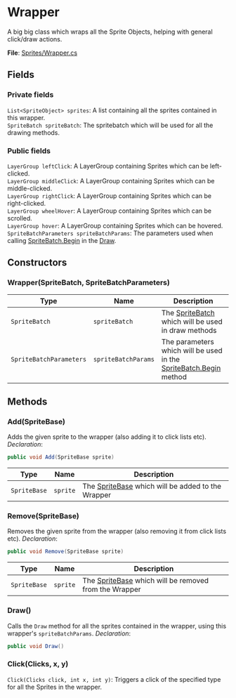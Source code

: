 ﻿# Wrapper
A big big class which wraps all the Sprite Objects, helping with general click/draw actions.

**File**: [Sprites/Wrapper.cs](Sprites/Wrapper.cs)
## Fields
### Private fields
`List<SpriteObject> sprites`: A list containing all the sprites contained in this wrapper.  
`SpriteBatch spriteBatch`: The spritebatch which will be used for all the drawing methods.
### Public fields
`LayerGroup leftClick`: A LayerGroup containing Sprites which can be left-clicked.  
`LayerGroup middleClick`: A LayerGroup containing Sprites which can be middle-clicked.  
`LayerGroup rightClick`: A LayerGroup containing Sprites which can be right-clicked.  
`LayerGroup wheelHover`: A LayerGroup containing Sprites which can be scrolled.  
`LayerGroup hover`: A LayerGroup containing Sprites which can be hovered.  
`SpriteBatchParameters spriteBatchParams`: The parameters used when calling [SpriteBatch.Begin](https://docs.monogame.net/api/Microsoft.Xna.Framework.Graphics.SpriteBatch.html) in the [Draw](#Draw).
## Constructors
### Wrapper(SpriteBatch, SpriteBatchParameters)

| Type                    | Name                | Description                                                                                                                                          |
| ----------------------- | ------------------- | ---------------------------------------------------------------------------------------------------------------------------------------------------- |
| `SpriteBatch`           | `spriteBatch`       | The [SpriteBatch](https://docs.monogame.net/api/Microsoft.Xna.Framework.Graphics.SpriteBatch.html) which will be used in draw methods                |
| `SpriteBatchParameters` | `spriteBatchParams` | The parameters which will be used in the [SpriteBatch.Begin](https://docs.monogame.net/api/Microsoft.Xna.Framework.Graphics.SpriteBatch.html) method | 

## Methods
### Add(SpriteBase)
Adds the given sprite to the wrapper (also adding it to click lists etc).
*Declaration*:
```cs
public void Add(SpriteBase sprite)
```

| Type         | Name     | Description                                                      |
| ------------ | -------- | ---------------------------------------------------------------- |
| `SpriteBase` | `sprite` | The [SpriteBase](FCSG/Documentation/SpriteBase.md) which will be added to the Wrapper | 

### Remove(SpriteBase)
Removes the given sprite from the wrapper (also removing it from click lists etc).
*Declaration*:
```cs
public void Remove(SpriteBase sprite)
```

| Type         | Name     | Description                                                          |
| ------------ | -------- | -------------------------------------------------------------------- |
| `SpriteBase` | `sprite` | The [SpriteBase](FCSG/Documentation/SpriteBase.md) which will be removed from the Wrapper | 


### Draw()
Calls the `Draw` method for all the sprites contained in the wrapper, using this wrapper's `spriteBatchParams`.
*Declaration*:
```cs
public void Draw()
```


### Click(Clicks, x, y)
`Click(Clicks click, int x, int y)`: Triggers a click of the specified type for all the Sprites in the wrapper.